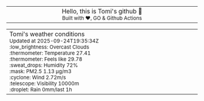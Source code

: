 
<div align="center">
<table>
<tbody>
<td align="center">
<img width="2000" height="0"><br>
Hello, this is Tomi's github 👋<br>
<sup>Built with ❤️, GO & Github Actions</sup><br>
<img width="2000" height="0">
</td>
</tbody>
</table>
</div>
<table>
<tbody>
<td align="left">
<img width="2000" height="0"><br>
Tomi's weather conditions<br>
<sup>Updated at 2025-09-24T19:35:34Z</sup><br>
<sup>:low_brightness: Overcast Clouds</sup><br>
<sup>:thermometer: Temperature 27.41 </sup><br>
<sup>:thermometer: Feels like 29.78</sup><br>
<sup>:sweat_drops: Humidity 72%</sup><br>
<sup>:mask: PM2.5 1.13 μg/m3</sup><br>
<sup>:cyclone: Wind 2.72m/s </sup><br>
<sup>:telescope: Visibility 10000m </sup><br>
<sup>:droplet: Rain 0mm/last 1h </sup><br>
<img width="2000" height="0">
</td>
<td align="left">
<img width="2000" height="0"><br>
<br>
<img width="2000" height="0">
</td>
</tbody>
</table>
</div>
    
